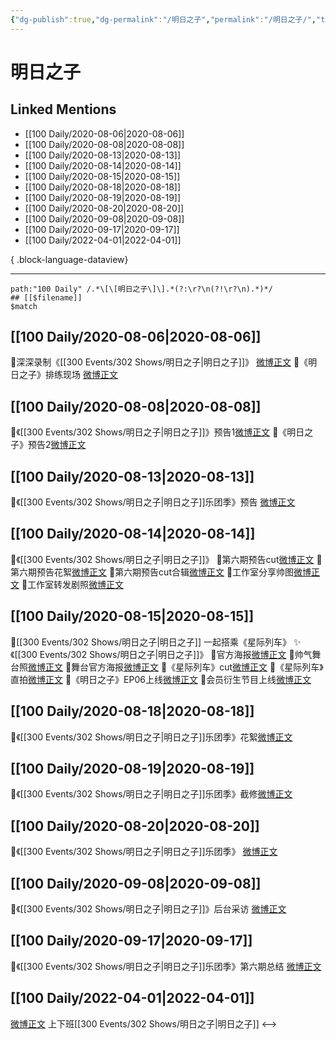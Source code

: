 ```yaml
---
{"dg-publish":true,"dg-permalink":"/明日之子","permalink":"/明日之子/","title":"明日之子","tags":[null],"created":"2022-11-17T21:54:49.000+08:00","updated":"2023-08-24T19:10:40.624+08:00"}
---
```


# 明日之子

## Linked Mentions
- [[100 Daily/2020-08-06\|2020-08-06]]
- [[100 Daily/2020-08-08\|2020-08-08]]
- [[100 Daily/2020-08-13\|2020-08-13]]
- [[100 Daily/2020-08-14\|2020-08-14]]
- [[100 Daily/2020-08-15\|2020-08-15]]
- [[100 Daily/2020-08-18\|2020-08-18]]
- [[100 Daily/2020-08-19\|2020-08-19]]
- [[100 Daily/2020-08-20\|2020-08-20]]
- [[100 Daily/2020-09-08\|2020-09-08]]
- [[100 Daily/2020-09-17\|2020-09-17]]
- [[100 Daily/2022-04-01\|2022-04-01]]

{ .block-language-dataview}

---

```expander
path:"100 Daily" /.*\[\[明日之子\]\].*(?:\r?\n(?!\r?\n).*)*/
## [[$filename]]
$match
```
## [[100 Daily/2020-08-06\|2020-08-06]]
🌟深深录制《[[300 Events/302 Shows/明日之子\|明日之子]]》 [微博正文](https://m.weibo.cn/6466290670/4534996779404640)
🌟《明日之子》排练现场 [微博正文](https://m.weibo.cn/6466290670/4535047900642063)
## [[100 Daily/2020-08-08\|2020-08-08]]
💫《[[300 Events/302 Shows/明日之子\|明日之子]]》预告1[微博正文](https://m.weibo.cn/6466290670/4535746613222010)
💫《明日之子》预告2[微博正文](https://m.weibo.cn/6466290670/4535750722856976)
## [[100 Daily/2020-08-13\|2020-08-13]]
🌟《[[300 Events/302 Shows/明日之子\|明日之子]]乐团季》预告 [微博正文](https://m.weibo.cn/6466290670/4537435277493945)
## [[100 Daily/2020-08-14\|2020-08-14]]
🌠《[[300 Events/302 Shows/明日之子\|明日之子]]》
🥂第六期预告cut[微博正文](https://m.weibo.cn/6466290670/4537818254157442)
🥂第六期预告花絮[微博正文](https://m.weibo.cn/6466290670/4537802220374566)
🥂第六期预告cut合辑[微博正文](https://m.weibo.cn/6466290670/4537822726325494)
🥂工作室分享帅图[微博正文](https://m.weibo.cn/6466290670/4537921006220009)
🥂工作室转发剧照[微博正文](https://m.weibo.cn/6466290670/4537810494692852)
## [[100 Daily/2020-08-15\|2020-08-15]]
🌈[[300 Events/302 Shows/明日之子\|明日之子]] 一起搭乘《星际列车》[](https://m.weibo.cn/1736988591/4538283633943123)
✨《[[300 Events/302 Shows/明日之子\|明日之子]]》
🎵官方海报[微博正文](https://m.weibo.cn/6466290670/4538172056276274)
🎵帅气舞台照[微博正文](https://m.weibo.cn/6466290670/4538222279658067)
🎵舞台官方海报[微博正文](https://m.weibo.cn/6466290670/4538265849827345)
🎵《星际列车》cut[微博正文](https://m.weibo.cn/6466290670/4538277967960109)
🎵《星际列车》直拍[微博正文](https://m.weibo.cn/6466290670/4538292241176737)
🎵《明日之子》EP06上线[微博正文](https://m.weibo.cn/6466290670/4538277522575446)
🎵会员衍生节目上线[微博正文](https://m.weibo.cn/6466290670/4538345311437791)

## [[100 Daily/2020-08-18\|2020-08-18]]
💫《[[300 Events/302 Shows/明日之子\|明日之子]]乐团季》花絮[微博正文](https://m.weibo.cn/6466290670/4539410978710094)
## [[100 Daily/2020-08-19\|2020-08-19]]
🌟《[[300 Events/302 Shows/明日之子\|明日之子]]乐团季》截修[微博正文](https://m.weibo.cn/6466290670/4539630956845761)
## [[100 Daily/2020-08-20\|2020-08-20]]
🌟《[[300 Events/302 Shows/明日之子\|明日之子]]乐团季》 [微博正文](https://m.weibo.cn/6466290670/4540052028001595)
## [[100 Daily/2020-09-08\|2020-09-08]]
💫《[[300 Events/302 Shows/明日之子\|明日之子]]》后台采访 [微博正文](https://m.weibo.cn/6466290670/4546935874133035)
## [[100 Daily/2020-09-17\|2020-09-17]]
💫《[[300 Events/302 Shows/明日之子\|明日之子]]乐团季》第六期总结 [微博正文](https://m.weibo.cn/6466290670/4550180990622361)
## [[100 Daily/2022-04-01\|2022-04-01]]
[微博正文](https://m.weibo.cn/7286613425/4620962119291490) 上下班[[300 Events/302 Shows/明日之子\|明日之子]]
<-->
